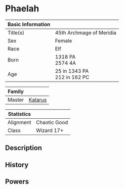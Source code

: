 # Phaelah

| Basic Information |  |
| - | - |
| Title(s) | 45th Archmage of Meridia |
| Sex | Female |
| Race | Elf |
| Born | 1318 PA<br>2574 4A |
| Age | 25 in 1343 PA<br>212 in 162 PC |

| Family | |
| - | - |
| Master | [Katarus](katarus.md) |

| Statistics | |
| - | - |
| Alignment | Chaotic Good |
| Class | Wizard 17+ |

## Description

## History

## Powers
